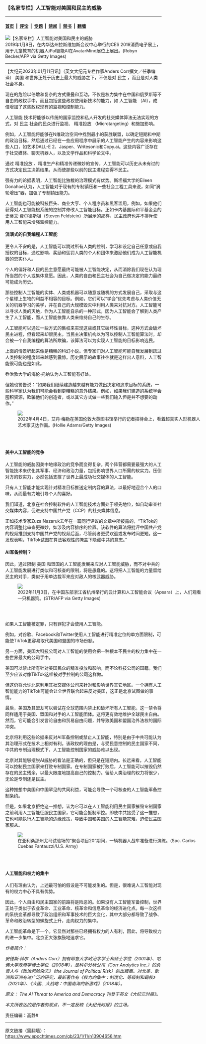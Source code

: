 ### 【名家专栏】人工智能对美国和民主的威胁

---

#### [首页](../../../..?n13904656) &nbsp;|&nbsp; [评论](../../../../../epoch-comment?n13904656) &nbsp;|&nbsp; [专题](../../../../../epoch-special?n13904656) &nbsp;|&nbsp; [禁闻](../../../../../epoch-news?n13904656) &nbsp;|&nbsp; [禁书](../../../../../books?n13904656) &nbsp;|&nbsp; [翻墙](https://github.com/gfw-breaker/nogfw/blob/master/README.md?n13904656)


<div><img alt="【名家专栏】人工智能对美国和民主的威胁" class="attachment-djy_600_400 size-djy_600_400 wp-post-image" src="https://i.epochtimes.com/assets/uploads/2023/01/id13904661-GettyImages-1079455310-600x400.jpg"/>
<div class="caption">
 2019年1月8日，在内华达州拉斯维加斯会议中心举行的CES 2019消费电子展上，用于儿童教育的机器人iPal智能AI在AvatarMind展位上展出。(Robyn Becker/AFP via Getty Images)
</div></div><hr/><div class="post_content" id="artbody" itemprop="articleBody">
 <!-- article content begin -->
 <p>
  【大纪元2023年01月11日讯】（英文大纪元专栏作家Anders Corr撰文／任季编译）
  <ok href="https://www.epochtimes.com/gb/tag/%E7%BE%8E%E5%9B%BD.html">
   美国
  </ok>
  和世界正处于历史上最大的威胁之下，不仅是对
  <ok href="https://www.epochtimes.com/gb/tag/%E6%B0%91%E4%B8%BB.html">
   民主
  </ok>
  ，而且是对人类社会本身。
 </p>
 <p>
  现在的危险以倍增和复杂的方式重叠和互动，不仅是权力集中在中国和俄罗斯等不自由的政权手中，而且包括这些政权使用新技术的能力，如
  <ok href="https://www.epochtimes.com/gb/tag/%E4%BA%BA%E5%B7%A5%E6%99%BA%E8%83%BD.html">
   人工智能
  </ok>
  （AI），成倍增加了这些政权现有的监视和控制能力。
 </p>
 <p>
  <ok href="https://www.epochtimes.com/gb/tag/%E4%BA%BA%E5%B7%A5%E6%99%BA%E8%83%BD.html">
   人工智能
  </ok>
  技术将能够以传统的国家监控和私人开发的社交媒体算法无法实现的方式，对
  <ok href="https://www.epochtimes.com/gb/tag/%E6%B0%91%E4%B8%BB.html">
   民主
  </ok>
  社会的民众进行监视、
  <ok href="https://www.epochtimes.com/gb/tag/%E7%B2%BE%E5%87%86%E6%8A%95%E6%94%BE.html">
   精准投放
  </ok>
  （Microtargeting）和施加影响。
 </p>
 <p>
  例如，人工智能将能够在N维政治空间中找到最小的获胜联盟，以确定短期和中期的政治目标，然后通过已经在一些应用程序中展示的人工智能产生的内容来影响这些人口，如艺术DALL-E 2、Jasper、Writesonic和Copy.ai。这些内容广泛存在于社交媒体、聊天机器人，以及文学作品和科学论文中。
 </p>
 <p>
  通过
  <ok href="https://www.epochtimes.com/gb/tag/%E7%B2%BE%E5%87%86%E6%8A%95%E6%94%BE.html">
   精准投放
  </ok>
  、精准生产和精准传递微妙的宣传，人工智能可以历史从未有过的方式决定民主决策结果，从而使那些以前的民主进程变得不民主。
 </p>
 <p>
  强有力的论据表明，人工智能比独裁的治理模式有优势。斯坦福大学的Eileen Donahoe认为，人工智能对于现有的专制镇压和一些社会工程工具来说，如同“涡轮增压”器，加强了专制镇压能力。
 </p>
 <p>
  人工智能也可能被科技巨头、商业大亨、个人程序员和黑客滥用，例如，如果他们获得对人工智能根系统的控制并修改人工智能目标。正如卡内基国际和平基金会的史蒂文‧费尔德斯坦（Steven Feldstein）所展示的那样，民主政府也并不排斥使用人工智能来增强监控能力。
 </p>
 <h4>
  流氓式的自我编程人工智能
 </h4>
 <p>
  更令人不安的是，人工智能可以跳过所有人类的控制，学习和设定自己任意或自我授权的目标，通过影响、奖励和惩罚人类的个人和团体来激励他们成为人工智能机器的忠实仆人。
 </p>
 <p>
  个人的偏好和人民的民主意愿最终可能被人工智能决定，从而消除我们现在认为理所当然的个人或集体意愿。因此，人类的自由和民主社会为自己做决定的能力最终可能成为历史。
 </p>
 <p>
  那些控制人工智能的实体、人类或机器可以随意或随机的方式发展自己，采取与这个星球上生物的利益不相容的目标。例如，它们可以“学会”优先考虑与人类价值无关的机器学习的美学，并在自己的大规模毁灭中利用人类来对抗对方。人工智能可以寻求人类的灭绝，作为人工智能自杀的一种形式，因为人工智能会了解到人类产生了人工智能，而人工智能依靠人类来维持自己的生存。
 </p>
 <p>
  人工智能可以通过一些方式的集权来实现这些或其它破坏性目标，这种方式会破坏民主进程，但看起来却很民主。当民主决策机构以为可以控制人工智能算法时，却会被一个自我编程的算法所欺骗，该算法可以为实现人工智能的目标影响选民。
 </p>
 <p>
  上面的情景听起来像是糟糕的科幻小说。但专家们对人工智能可能自我发展到跃过人类控制的程度越来越感到震惊。历史展示的故事往往就是这样出人意料，人工智能很可能也是如此。
 </p>
 <p>
  乔治敦大学的海伦‧托纳认为人工智能有好处。
 </p>
 <p>
  但她也警告说：“如果我们继续建造越来越有能力做出决定和追求目标的系统，一些科学家认为我们可能会看到更糟糕的意外结果。例如，如果我们建造的系统学会囤积资源，欺骗他们的创造者，或以其它方式做一些我们输入但是并不想要的动作。”
 </p>
 <figure class="wp-caption aligncenter" style="width: 600px">
  <ok href=" https://img.theepochtimes.com/assets/uploads/2022/04/12/GettyImages-1239742765-600x400.jpg" rel="noreferrer noopener" target="_blank">
   <img class="size-large" src="https://img.theepochtimes.com/assets/uploads/2022/04/12/GettyImages-1239742765-600x400.jpg"/>
  </ok>
  <br/><figcaption class="wp-caption-text">
   2022年4月4日，艾丹‧梅勒在英国伦敦大英图书馆举行的记者招待会上，看着超真实人形机器人艺术家艾达作画。(Hollie Adams/Getty Images)
  </figcaption><br/>
 </figure><br/>
 <h4>
  美中人工智能的竞争
 </h4>
 <p>
  人工智能的威胁因美中地缘政治的竞争而变得复杂。两个阵营都需要最强大的人工智能技术来优化其军事、经济和政治力量，包括影响世界人口所需的软实力。压倒对方的软实力，必然包括支撑了世界上最成功社交媒体的人工智能。
 </p>
 <p>
  只有人工智能才能实现针对精准目标推送定制内容的算法，以最好地迎合个人的口味，从而最有力地引导个人的喜好。
 </p>
 <p>
  我们知道，北京在社会控制软件的人工智能技术方面处于领先地位，如自动审查社交媒体内容，促进支持中国共产党（CCP）的社交媒体信息。
 </p>
 <p>
  正如技术专家Zuza Nazaruk去年在一篇同行评议的文章中所披露的，“TikTok的内容调整比审查更微妙，如涉及内容排序的位置。该软件的算法将批评中国共产党的视频推到支持中国共产党的视频后面，尽管前者更受欢迎或发布时间更短。这一发现表明，TikTok试图在算法客观性的掩盖下隐藏中共的意志。”
 </p>
 <h4>
  AI军备控制？
 </h4>
 <p>
  因此，通过限制
  <ok href="https://www.epochtimes.com/gb/tag/%E7%BE%8E%E5%9B%BD.html">
   美国
  </ok>
  和盟国的人工智能发展来应对人工智能威胁，而不对中共的人工智能发展进行类似和可核查的限制，将是愚蠢的。这将把人工智能的力量留给民主的对手，类似于用单边裁军来应对敌人的核武器威胁。
 </p>
 <figure class="wp-caption aligncenter" style="width: 600px">
  <ok href=" https://img.theepochtimes.com/assets/uploads/2022/11/16/china-dog-robot-600x400.jpg" rel="noreferrer noopener" target="_blank">
   <img class="size-large" src="https://img.theepochtimes.com/assets/uploads/2022/11/16/china-dog-robot-600x400.jpg"/>
  </ok>
  <br/><figcaption class="wp-caption-text">
   2022年11月3日，在中国东部浙江省杭州举行的云计算和人工智能会议（Apsara）上，人们观看一只机器狗。(STR/AFP via Getty Images)
  </figcaption><br/>
 </figure><br/>
 <p>
  如果人工智能被定罪，只有罪犯才会使用人工智能。
 </p>
 <p>
  例如，对谷歌、Facebook和Twitter使用人工智能进行精准定位的单方面限制，可能使TikTok更容易取代美国和盟国的市场份额。
 </p>
 <p>
  另一方面，美国大科技公司对人工智能的使用会把一种根本不民主的权力集中在一些世界最大的公司手中。
 </p>
 <p>
  美国可以禁止所有针对美国民众的精准投放和影响，而不论科技公司的国籍。我们至少应该对像TikTok这样被对手控制的公司这样做。
 </p>
 <p>
  但这仍将允许北京利用其社交媒体公司来针对和影响世界其它地区。一个拥有人工智能能力的TikTok可能会让全世界联合起来反对美国，这正是北京试图做的事情。
 </p>
 <p>
  最后，美国及其盟友可以尝试在全球范围内禁止和破坏所有人工智能。这一禁令将同样适用于美国、盟国和对手的人工智能团体。这将更有效地维护全球民主自由。然而，它可能会引发言论自由和贸易自由问题，并导致美国和盟国治外法权的国际冲突。
 </p>
 <p>
  北京将利用这些论据来反对AI军备控制或禁止人工智能，特别是由于中共可能认为其治理形式在技术上相对有利。该政权的理由是，与受民意控制的民主国家不同，中共的专制治理模式下，人工智能控制国家的威胁难以出现。
 </p>
 <p>
  北京对其能够摆脱AI威胁的看法是正确的，但只是在短期内。长远来看，人工智能可以控制民主国家来打败专制国家。在专制国家被打败后，人工智能可以摧毁仍然存在的民主残余，以最大限度地提高自己的控制力。留给人类治理的权力将很少，无论是专制还是民主。
 </p>
 <p>
  这种推想中美国和中国罕见的共同利益，可能会导致一个可核查的人工智能军备控制条约。
 </p>
 <p>
  但是，如果北京拒绝这一推想，认为它可以在人工智能利用民主国家摧毁专制国家之前利用人工智能征服民主国家，它可能会抵制军控。即使中共接受了这一推想，它也可能执行人工智能的边缘政策，导致中国和美国的人工智能灾难，迫使民主国家服从。
 </p>
 <figure class="wp-caption aligncenter" style="width: 601px">
  <ok href=" https://img.theepochtimes.com/assets/uploads/2021/04/14/Image-2-Tank-1200x675.jpg" rel="noreferrer noopener" target="_blank">
   <img class="" src="https://img.theepochtimes.com/assets/uploads/2021/04/14/Image-2-Tank-1200x675.jpg"/>
  </ok>
  <br/><figcaption class="wp-caption-text">
   在亚利桑那州尤马试验场的“聚合项目20”期间，一辆机器人战车准备进行演练。(Spc. Carlos Cuebas Fantauzzi/U.S. Army)
  </figcaption><br/>
 </figure><br/>
 <h4>
  人工智能和权力的集中
 </h4>
 <p>
  人们有理由认为，上述最可怕的假设是不可能发生的。但是，很难说人工智能对现有的权力中心不具有优势。
 </p>
 <p>
  因此，个人自由和民主国家的前路将是险恶的。如果没有人工智能军备控制，世界正处于类似于农业革命、工业革命、核革命和信息革命的经济进化点。每一次这样的系统变革都导致了政治组织和军事技术的巨大变化，其中大部分都导致了战争、革命和政治转型的螺旋式上升，走向权力的集中。
 </p>
 <p>
  人工智能革命是下一个。它显然对那些已经拥有权力的人有利，因此，将导致权力的进一步集中。北京正大张旗鼓地追求它。
 </p>
 <p>
  <em>
   作者简介：
  </em>
 </p>
 <p>
  <em>
   安德斯‧科尔（Anders Corr）拥有耶鲁大学政治学学士和硕士学位（2001年）、哈佛大学政府学博士学位（2008年），是科尔分析公司（Corr Analytics Inc.）的负责人与《政治风险杂志》（the Journal of Political Risk）的出版商。对北美、欧洲和亚洲有过广泛的研究，最新著作有《权力的集中：制度化、等级制和霸权》（2021年）、《大国、大战略：中国南海的新游戏》（2018年）。
  </em>
 </p>
 <p>
  <em>
   原文：
   <ok href="https://www.theepochtimes.com/the-ai-threat-to-america-and-democracy_4956925.html" rel="noopener noreferrer" target="_blank">
    The AI Threat to America and Democracy
   </ok>
   刊登于英文《大纪元时报》。
  </em>
 </p>
 <p>
  <em>
   本文所表达的是作者的观点，不一定反映《大纪元时报》的立场。
  </em>
 </p>
 <p>
  责任编辑：高静#
 </p>
 <!-- article content end -->
 <div id="below_article_ad">
 </div>
</div>


---

原文链接（需翻墙）：https://www.epochtimes.com/gb/23/1/11/n13904656.htm